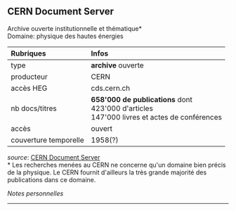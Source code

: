 ## CERN Document Server
Archive ouverte institutionnelle et thématique\*   
Domaine: physique des hautes énergies

| Rubriques | Infos |
| :-------- | :---- |
| type | **archive** ouverte |
| producteur | CERN |
| accès HEG | cds.cern.ch |
| nb docs/titres | **658'000 de publications** dont <br/>423'000 d'articles <br/>147'000 livres et actes de conférences |
| accès | ouvert |
| couverture temporelle | 1958(?) |

*source*: [CERN Document Server](https://cds.cern.ch/)   
\* Les recherches menées au CERN ne concerne qu'un domaine bien précis de la physique. Le CERN fournit d'ailleurs la très grande majorité des publications dans ce domaine.

*Notes personnelles*

---

